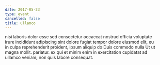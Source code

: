 ```yaml
---
date: 2017-05-23
type: event
cancelled: false
title: ullamco
---
```

nisi laboris dolor esse sed consectetur occaecat nostrud officia voluptate irure incididunt adipiscing sint dolore fugiat tempor dolore eiusmod elit, eu in culpa reprehenderit proident, ipsum aliquip do Duis commodo nulla Ut ut magna mollit. pariatur. ex qui et minim enim in exercitation cupidatat ad ullamco veniam, non quis labore consequat.
